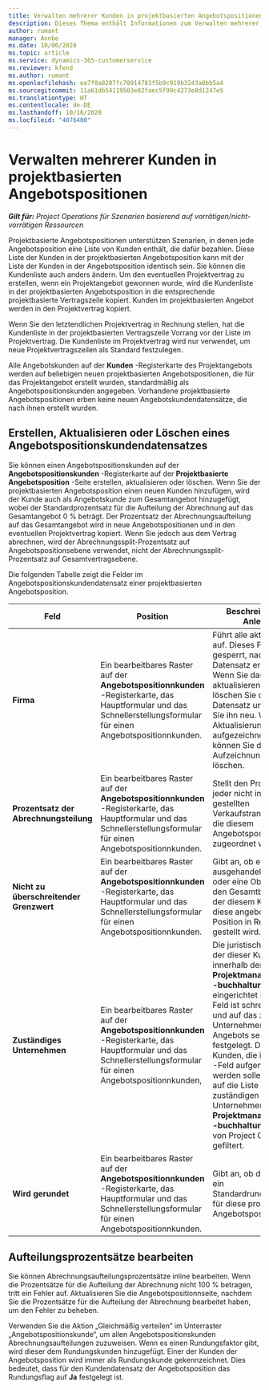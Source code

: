 ```yaml
---
title: Verwalten mehrerer Kunden in projektbasierten Angebotspositionen
description: Dieses Thema enthält Informationen zum Verwalten mehrerer Kunden in projektbasierten Angebotspositionen.
author: rumant
manager: Annbe
ms.date: 10/06/2020
ms.topic: article
ms.service: dynamics-365-customerservice
ms.reviewer: kfend
ms.author: rumant
ms.openlocfilehash: ea7f0a8207fc78914783f5b9c919b3243a0bb5a4
ms.sourcegitcommit: 11a61db54119503e82faec5f99c4273e8d1247e5
ms.translationtype: HT
ms.contentlocale: de-DE
ms.lasthandoff: 10/16/2020
ms.locfileid: "4076400"
---
```

# <a name="manage-multiple-customers-on-project-based-quote-lines"></a>Verwalten mehrerer Kunden in projektbasierten Angebotspositionen

_**Gilt für:** Project Operations für Szenarien basierend auf vorrätigen/nicht-vorrätigen Ressourcen_

Projektbasierte Angebotspositionen unterstützen Szenarien, in denen jede Angebotsposition eine Liste von Kunden enthält, die dafür bezahlen. Diese Liste der Kunden in der projektbasierten Angebotsposition kann mit der Liste der Kunden in der Angebotsposition identisch sein. Sie können die Kundenliste auch anders ändern. Um den eventuellen Projektvertrag zu erstellen, wenn ein Projektangebot gewonnen wurde, wird die Kundenliste in der projektbasierten Angebotsposition in die entsprechende projektbasierte Vertragszeile kopiert. Kunden im projektbasierten Angebot werden in den Projektvertrag kopiert.

Wenn Sie den letztendlichen Projektvertrag in Rechnung stellen, hat die Kundenliste in der projektbasierten Vertragszeile Vorrang vor der Liste im Projektvertrag. Die Kundenliste im Projektvertrag wird nur verwendet, um neue Projektvertragszeilen als Standard festzulegen.

Alle Angebotskunden auf der **Kunden** -Registerkarte des Projektangebots werden auf beliebigen neuen projektbasierten Angebotspositionen, die für das Projektangebot erstellt wurden, standardmäßig als Angebotspositionskunden angegeben. Vorhandene projektbasierte Angebotspositionen erben keine neuen Angebotskundendatensätze, die nach ihnen erstellt wurden.

## <a name="create-update-or-delete-a-quote-line-customer-record"></a>Erstellen, Aktualisieren oder Löschen eines Angebotspositionskundendatensatzes

Sie können einen Angebotspositionskunden auf der **Angebotspositionskunden** -Registerkarte auf der **Projektbasierte Angebotsposition** -Seite erstellen, aktualisieren oder löschen. Wenn Sie der projektbasierten Angebotsposition einen neuen Kunden hinzufügen, wird der Kunde auch als Angebotskunde zum Gesamtangebot hinzugefügt, wobei der Standardprozentsatz für die Aufteilung der Abrechnung auf das Gesamtangebot 0 % beträgt. Der Prozentsatz der Abrechnungsaufteilung auf das Gesamtangebot wird in neue Angebotspositionen und in den eventuellen Projektvertrag kopiert. Wenn Sie jedoch aus dem Vertrag abrechnen, wird der Abrechnungssplit-Prozentsatz auf Angebotspositionsebene verwendet, nicht der Abrechnungssplit-Prozentsatz auf Gesamtvertragsebene. 

Die folgenden Tabelle zeigt die Felder im Angebotspositionskundendatensatz einer projektbasierten Angebotsposition.

| Feld | Position | Beschreibung und Anleitung | Nachgelagerte Auswirkungen |
| --- | --- | --- | --- |
| **Firma** | Ein bearbeitbares Raster auf der **Angebotspositionnkunden** -Registerkarte, das Hauptformular und das Schnellerstellungsformular für einen Angebotspositionnkunden. | Führt alle aktiven Konten auf. Dieses Feld wird gesperrt, nachdem der Datensatz erstellt wurde. Wenn Sie das Feld aktualisieren müssen, löschen Sie den Datensatz und erstellen Sie ihn neu. Wenn Sie Aktualisierungen aufgezeichnet haben, können Sie die Aufzeichnung nicht löschen. | Wenn Sie ein Konto aus der Hauptliste der hinzuzufügenden Konten auswählen, wird der Angebotspositionnkunde auch als Angebotskunde hinzugefügt. Angebotspositionnkunden werden zu den Kunden der Projektvertragszeile kopiert, wenn ein Angebot gewonnen wird. |
| **Prozentsatz der Abrechnungsteilung** | Ein bearbeitbares Raster auf der **Angebotspositionnkunden** -Registerkarte, das Hauptformular und das Schnellerstellungsformular für einen Angebotspositionnkunden. | Stellt den Prozentsatz jeder nicht in Rechnung gestellten Verkaufstransaktion dar, die diesem Angebotspositionskunden zugeordnet wird. | Zu Projektvertragszeilenkunden kopiert. |
| **Nicht zu überschreitender Grenzwert** | Ein bearbeitbares Raster auf der **Angebotspositionnkunden** -Registerkarte, das Hauptformular und das Schnellerstellungsformular für einen Angebotspositionnkunden. | Gibt an, ob es ein ausgehandeltes Limit oder eine Obergrenze für den Gesamtbetrag gibt, der diesem Kunden für diese angebotene Position in Rechnung gestellt wird. | Wird an die Projektvertragszeilenkunden kopiert, wenn ein Angebot gewonnen wird. |
| **Zuständiges Unternehmen** | Ein bearbeitbares Raster auf der **Angebotspositionnkunden** -Registerkarte, das Hauptformular und das Schnellerstellungsformular für einen Angebotspositionnkunden, | Die juristische Person, in der dieser Kunde innerhalb der **Projektmanagement und -buchhaltung** -Modul eingerichtet ist. Dieses Feld ist schreibgeschützt und auf das zuständige Unternehmen des Angebots selbst festgelegt. Die Liste der Kunden, die in das **Konto** -Feld aufgenommen werden sollen, ist bereits auf die Liste des zuständigen Unternehmens im **Projektmanagement und -buchhaltung** -Modul von Project Operations gefiltert. | Das zuständige Unternehmen entspricht dem Konzept der juristischen Person. Alle Kosten und Einnahmen, die aus diesem Projekt stammen, werden im Hauptbuch des zuständigen Unternehmens ausgewiesen. |
| **Wird gerundet** | Ein bearbeitbares Raster auf der **Angebotspositionnkunden** -Registerkarte, das Hauptformular und das Schnellerstellungsformular für einen Angebotspositionnkunden. | Gibt an, ob dieser Kunde ein Standardrundungskunde für diese projektbasierte Angebotsposition ist. | Wird an die Projektvertragskunden kopiert, wenn ein Angebot gewonnen wird. |

## <a name="edit-billing-split-percentages"></a>Aufteilungsprozentsätze bearbeiten

Sie können Abrechnungsaufteilungsprozentsätze inline bearbeiten. Wenn die Prozentsätze für die Aufteilung der Abrechnung nicht 100 % betragen, tritt ein Fehler auf. Aktualisieren Sie die Angebotspositionnseite, nachdem Sie die Prozentsätze für die Aufteilung der Abrechnung bearbeitet haben, um den Fehler zu beheben.

Verwenden Sie die Aktion „Gleichmäßig verteilen“ im Unterraster „Angebotspositionskunde“, um allen Angebotspositionskunden Abrechnungsaufteilungen zuzuweisen. Wenn es einen Rundungsfaktor gibt, wird dieser dem Rundungskunden hinzugefügt. Einer der Kunden der Angebotsposition wird immer als Rundungskunde gekennzeichnet. Dies bedeutet, dass für den Kundendatensatz der Angebotsposition das Rundungsflag auf **Ja** festgelegt ist. 
